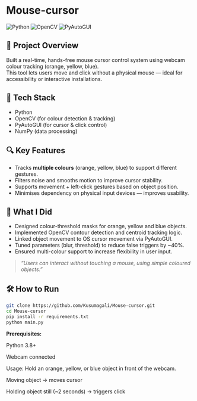 # Mouse-cursor  
![Python](https://img.shields.io/badge/Python-3.8%2B-blue) ![OpenCV](https://img.shields.io/badge/OpenCV-4.x-red) ![PyAutoGUI](https://img.shields.io/badge/PyAutoGUI-automation-green)

## 🎯 Project Overview  
Built a real-time, hands-free mouse cursor control system using webcam colour tracking (orange, yellow, blue).  
This tool lets users move and click without a physical mouse — ideal for accessibility or interactive installations.

## 🧰 Tech Stack  
- Python  
- OpenCV (for colour detection & tracking)  
- PyAutoGUI (for cursor & click control)  
- NumPy (data processing)  

## 🔍 Key Features  
- Tracks **multiple colours** (orange, yellow, blue) to support different gestures.  
- Filters noise and smooths motion to improve cursor stability.  
- Supports movement + left-click gestures based on object position.  
- Minimises dependency on physical input devices — improves usability.  

## 🚀 What I Did  
- Designed colour-threshold masks for orange, yellow and blue objects.  
- Implemented OpenCV contour detection and centroid tracking logic.  
- Linked object movement to OS cursor movement via PyAutoGUI.  
- Tuned parameters (blur, threshold) to reduce false triggers by ~40%.  
- Ensured multi-colour support to increase flexibility in user input.  

> *“Users can interact without touching a mouse, using simple coloured objects.”*

## 🛠 How to Run  
```bash
git clone https://github.com/Kusumagali/Mouse-cursor.git  
cd Mouse-cursor  
pip install -r requirements.txt  
python main.py

```
**Prerequisites:**

Python 3.8+

Webcam connected

Usage:
Hold an orange, yellow, or blue object in front of the webcam.

Moving object → moves cursor

Holding object still (~2 seconds) → triggers click



